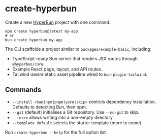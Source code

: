 # create-hyperbun

Create a new [HyperBun](https://github.com/apvarun/HyperBun) project with one command.

```
npm create hyperbun@latest my-app
# or
bun create hyperbun my-app
```

The CLI scaffolds a project similar to `packages/example-basic`, including:

- TypeScript-ready Bun server that renders JSX routes through `@hyperbun/core`.
- Example React page, layout, and API routes.
- Tailwind-aware static asset pipeline wired to `bun-plugin-tailwind`.

## Commands

- `--install <bun|npm|pnpm|yarn|skip>` controls dependency installation. Defaults to detecting Bun, then npm.
- `--git` (default) initialises a Git repository. Use `--no-git` to skip.
- `--force` allows writing into a non-empty directory.
- `--template default` selects the starter template (more to come).

Run `create-hyperbun --help` for the full option list.
